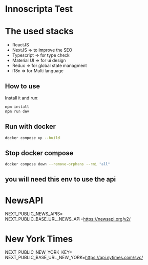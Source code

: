 # Innoscripta Test

# The used stacks

- ReactJS
- NextJS => to improve the SEO
- Typescript => for type check
- Material UI => for ui design
- Redux => for global state managment
- i18n => for Multi language

## How to use

Install it and run:

```sh
npm install
npm run dev
```

## Run with docker

```sh
docker compose up --build
```

## Stop docker compose

```sh
docker compose down --remove-orphans --rmi "all"
```

## you will need this env to use the api

# NewsAPI

NEXT_PUBLIC_NEWS_APIS=
NEXT_PUBLIC_BASE_URL_NEWS_API=https://newsapi.org/v2/

# New York Times

NEXT_PUBLIC_NEW_YORK_KEY=
NEXT_PUBLIC_BASE_URL_NEW_YORK=https://api.nytimes.com/svc/

